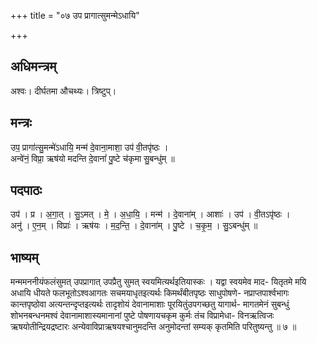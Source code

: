 +++
title = "०७ उप प्रागात्सुमन्मेऽधायि"

+++
## अधिमन्त्रम्
अश्वः। दीर्घतमा औचथ्यः। त्रिष्टुप्।

## मन्त्रः
उप॒ प्रागा॑त्सु॒मन्मे॑ऽधायि॒ मन्म॑ दे॒वाना॒माशा॒ उप॑ वी॒तपृ॑ष्ठः ।  
अन्वे॑नं॒ विप्रा॒ ऋष॑यो मदन्ति दे॒वानां॑ पु॒ष्टे च॑कृमा सु॒बन्धु॑म् ॥

## पदपाठः
उप॑ । प्र । अ॒गा॒त् । सु॒ऽमत् । मे॒ । अ॒धा॒यि॒ । मन्म॑ । दे॒वाना॑म् । आशाः॑ । उप॑ । वी॒तऽपृ॑ष्ठः ।  
अनु॑ । ए॒न॒म् । विप्राः॑ । ऋष॑यः । म॒द॒न्ति॒ । दे॒वाना॑म् । पु॒ष्टे । च॒कृ॒म॒ । सु॒ऽबन्धु॑म् ॥

## भाष्यम्
मन्ममननीयंफलंसुमत् उपप्रागात् उपप्रैतु सुमत् स्वयमित्यर्थइतियास्कः । यद्वा स्वयमेव माद- यितृतमे मयि अधायि धीयते फलभूतोऽश्वआगतः सचमयाधृतइत्यर्थः किमर्थंबीतपृष्ठः साधुपोषणे- नप्राप्तपार्श्वभागः कान्तपृष्ठोवा अत्यन्तन्दृप्तइत्यर्थः तादृशोयं देवानामाशाः पूरयितुंउपगच्छतु यागार्थ- मागतमेनं सुबन्धुं शोभनबन्धनमश्वं देवानामाशास्यमानानां पुष्टे पोषणायचकृम कुर्मः तंच विप्रामेधा- विनऋत्विजः ऋषयोतीन्द्रियद्रष्टारः अन्येवाविप्राऋषयश्चानुमदन्ति अनुमोदन्तां सम्यक् कृतमिति परितुष्यन्तु ॥ ७ ॥